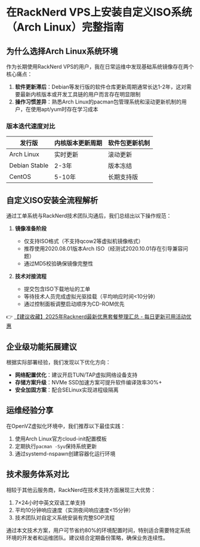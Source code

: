 # 在RackNerd VPS上安装自定义ISO系统（Arch Linux）完整指南

## 为什么选择Arch Linux系统环境
作为长期使用RackNerd VPS的用户，我在日常运维中发现基础系统镜像存在两个核心痛点：
1. **软件更新滞后**：Debian等发行版的软件仓库更新周期通常长达1-2年，这对需要最新内核版本或开发工具链的用户而言存在明显限制
2. **操作习惯差异**：熟悉Arch Linux的pacman包管理系统和滚动更新机制的用户，在使用apt/yum时存在学习成本

### 版本迭代速度对比
| 发行版       | 内核版本更新周期 | 软件包更新机制  |
|--------------|------------------|-----------------|
| Arch Linux    | 实时更新         | 滚动更新        |
| Debian Stable | 2-3年           | 版本冻结        |
| CentOS        | 5-10年          | 长期支持版      |

## 自定义ISO安装全流程解析
通过工单系统与RackNerd技术团队沟通后，我们总结出以下操作规范：

1. **镜像准备阶段**
   - 仅支持ISO格式（不支持qcow2等虚拟机镜像格式）
   - 推荐使用2020.08.01版本Arch ISO（经测试2020.10.01存在引导兼容问题）
   - 通过MD5校验确保镜像完整性

2. **技术对接流程**
   - 提交包含ISO下载地址的工单
   - 等待技术人员完成虚拟光驱挂载（平均响应时间<10分钟）
   - 通过控制面板调整启动顺序为CD-ROM优先

👉 [【建议收藏】2025年Racknerd最新优惠套餐整理汇总 - 每日更新可用活动优惠](https://bit.ly/Rack_Nerd)

## 企业级功能拓展建议
根据实际部署经验，我们发现以下优化方向：
- **网络配置优化**：建议开启TUN/TAP虚拟网络设备支持
- **存储方案升级**：NVMe SSD加速方案可提升软件编译效率30%+
- **安全加固方案**：配合SELinux实现进程级隔离

## 运维经验分享
在OpenVZ虚拟化环境中，我们推荐以下最佳实践：
1. 使用Arch Linux官方cloud-init配置模板
2. 定期执行`pacman -Syu`保持系统更新
3. 通过systemd-nspawn创建容器化运行环境

## 技术服务体系对比
相较于其他云服务商，RackNerd在技术支持方面展现三大优势：
1. 7×24小时中英文双语工单支持
2. 平均10分钟响应速度（实测夜间响应速度<15分钟）
3. 技术团队对自定义系统安装有完整SOP流程

通过本文技术方案，用户可节省约80%的环境配置时间，特别适合需要特定系统环境的开发者和运维团队。建议结合定期备份策略，确保业务连续性。